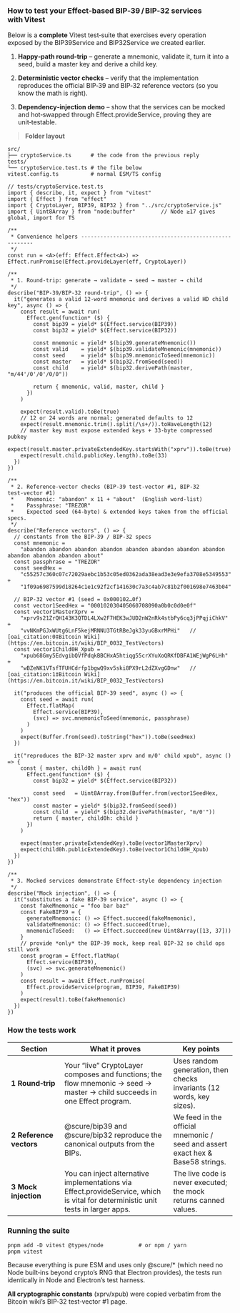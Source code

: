 ### **How to test your Effect‑based BIP‑39 / BIP‑32 services with Vitest**

Below is a **complete** Vitest test‑suite that exercises every operation exposed by the BIP39Service and BIP32Service we created earlier.

1. **Happy‑path round‑trip** – generate a mnemonic, validate it, turn it into a seed, build a master key and derive a child key.

2. **Deterministic vector checks** – verify that the implementation reproduces the official BIP‑39 and BIP‑32 reference vectors (so you know the math is right).

3. **Dependency‑injection demo** – show that the services can be mocked and hot‑swapped through Effect.provideService, proving they are unit‑testable.

> **Folder layout**

```
src/
├── cryptoService.ts      # the code from the previous reply
tests/
└── cryptoService.test.ts # the file below
vitest.config.ts          # normal ESM/TS config
```

```
// tests/cryptoService.test.ts
import { describe, it, expect } from "vitest"
import { Effect } from "effect"
import { CryptoLayer, BIP39, BIP32 } from "../src/cryptoService.js"
import { Uint8Array } from "node:buffer"        // Node ≥17 gives global, import for TS

/**
 * Convenience helpers -------------------------------------------------------
 */
const run = <A>(eff: Effect.Effect<A>) => Effect.runPromise(Effect.provideLayer(eff, CryptoLayer))

/**
 * 1. Round‑trip: generate → validate → seed → master → child
 */
describe("BIP‑39/BIP‑32 round‑trip", () => {
  it("generates a valid 12‑word mnemonic and derives a valid HD child key", async () => {
    const result = await run(
      Effect.gen(function* ($) {
        const bip39 = yield* $(Effect.service(BIP39))
        const bip32 = yield* $(Effect.service(BIP32))

        const mnemonic = yield* $(bip39.generateMnemonic())
        const valid    = yield* $(bip39.validateMnemonic(mnemonic))
        const seed     = yield* $(bip39.mnemonicToSeed(mnemonic))
        const master   = yield* $(bip32.fromSeed(seed))
        const child    = yield* $(bip32.derivePath(master, "m/44'/0'/0'/0/0"))

        return { mnemonic, valid, master, child }
      })
    )

    expect(result.valid).toBe(true)
    // 12 or 24 words are normal; generated defaults to 12
    expect(result.mnemonic.trim().split(/\s+/)).toHaveLength(12)
    // master key must expose extended keys + 33‑byte compressed pubkey
    expect(result.master.privateExtendedKey.startsWith("xprv")).toBe(true)
    expect(result.child.publicKey.length).toBe(33)
  })
})

/**
 * 2. Reference‑vector checks (BIP‑39 test‑vector #1, BIP‑32 test‑vector #1)
 *    Mnemonic: "abandon" x 11 + "about"  (English word‑list)
 *    Passphrase: "TREZOR"
 *    Expected seed (64‑byte) & extended keys taken from the official specs.
 */
describe("Reference vectors", () => {
  // constants from the BIP‑39 / BIP‑32 specs
  const mnemonic =
    "abandon abandon abandon abandon abandon abandon abandon abandon abandon abandon abandon about"
  const passphrase = "TREZOR"
  const seedHex =
    "c55257c360c07c72029aebc1b53c05ed0362ada38ead3e3e9efa3708e5349553" +
    "1f09a6987599d18264c1e1c92f2cf141630c7a3c4ab7c81b2f001698e7463b04"

  // BIP‑32 vector #1 (seed = 0x000102…0f)
  const vector1SeedHex = "000102030405060708090a0b0c0d0e0f"
  const vector1MasterXprv =
    "xprv9s21ZrQH143K3QTDL4LXw2F7HEK3wJUD2nW2nRk4stbPy6cq3jPPqjiChkV" +
    "vvNKmPGJxWUtg6LnF5kejMRNNU3TGtRBeJgk33yuGBxrMPHi"   //  [oai_citation:0‡Bitcoin Wiki](https://en.bitcoin.it/wiki/BIP_0032_TestVectors)
  const vector1Child0H_Xpub =
    "xpub68Gmy5EdvgibQVfPdqkBBCHxA5htiqg55crXYuXoQRKfDBFA1WEjWgP6LHh" +
    "wBZeNK1VTsfTFUHCdrfp1bgwQ9xv5ski8PX9rL2dZXvgGDnw"   //  [oai_citation:1‡Bitcoin Wiki](https://en.bitcoin.it/wiki/BIP_0032_TestVectors)

  it("produces the official BIP‑39 seed", async () => {
    const seed = await run(
      Effect.flatMap(
        Effect.service(BIP39),
        (svc) => svc.mnemonicToSeed(mnemonic, passphrase)
      )
    )
    expect(Buffer.from(seed).toString("hex")).toBe(seedHex)
  })

  it("reproduces the BIP‑32 master xprv and m/0' child xpub", async () => {
    const { master, child0h } = await run(
      Effect.gen(function* ($) {
        const bip32 = yield* $(Effect.service(BIP32))

        const seed   = Uint8Array.from(Buffer.from(vector1SeedHex, "hex"))
        const master = yield* $(bip32.fromSeed(seed))
        const child  = yield* $(bip32.derivePath(master, "m/0'"))
        return { master, child0h: child }
      })
    )

    expect(master.privateExtendedKey).toBe(vector1MasterXprv)
    expect(child0h.publicExtendedKey).toBe(vector1Child0H_Xpub)
  })
})

/**
 * 3. Mocked services demonstrate Effect‑style dependency injection
 */
describe("Mock injection", () => {
  it("substitutes a fake BIP‑39 service", async () => {
    const fakeMnemonic = "foo bar baz"
    const FakeBIP39 = {
      generateMnemonic: () => Effect.succeed(fakeMnemonic),
      validateMnemonic: () => Effect.succeed(true),
      mnemonicToSeed:   () => Effect.succeed(new Uint8Array([13, 37]))
    }
    // provide *only* the BIP‑39 mock, keep real BIP‑32 so child ops still work
    const program = Effect.flatMap(
      Effect.service(BIP39),
      (svc) => svc.generateMnemonic()
    )
    const result = await Effect.runPromise(
      Effect.provideService(program, BIP39, FakeBIP39)
    )
    expect(result).toBe(fakeMnemonic)
  })
})
```

### **How the tests work**

| **Section**             | **What it proves**                                                                                                                | **Key points**                                                                 |
| ----------------------- | --------------------------------------------------------------------------------------------------------------------------------- | ------------------------------------------------------------------------------ |
| **1 Round‑trip**        | Your “live” CryptoLayer composes and functions; the flow mnemonic → seed → master → child succeeds in one Effect program.         | Uses random generation, then checks invariants (12 words, key sizes).          |
| **2 Reference vectors** | @scure/bip39 and @scure/bip32 reproduce the canonical outputs from the BIPs.                                                      | We feed in the official mnemonic / seed and assert exact hex & Base58 strings. |
| **3 Mock injection**    | You can inject alternative implementations via Effect.provideService, which is vital for deterministic unit tests in larger apps. | The live code is never executed; the mock returns canned values.               |

### **Running the suite**

```
pnpm add -D vitest @types/node           # or npm / yarn
pnpm vitest
```

Because everything is pure ESM and uses only @scure/\* (which need no Node built‑ins beyond crypto’s RNG that Electron provides), the tests run identically in Node and Electron’s test harness.

**All cryptographic constants** (xprv/xpub) were copied verbatim from the Bitcoin wiki’s BIP‑32 test‑vector #1 page.
